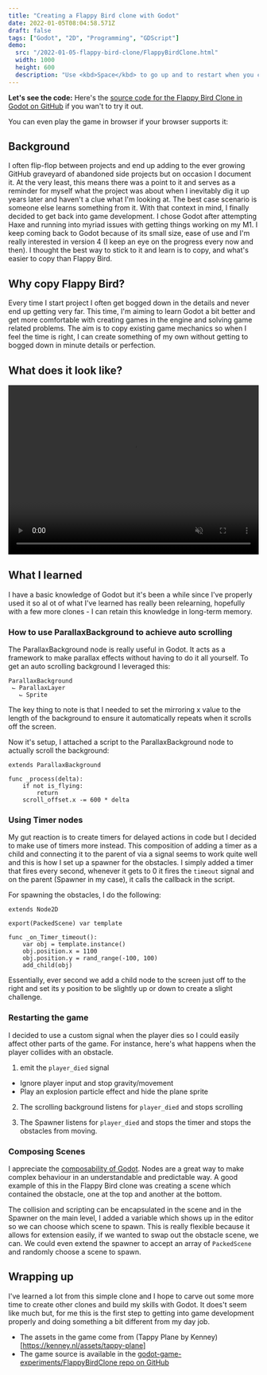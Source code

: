 ```yaml
---
title: "Creating a Flappy Bird clone with Godot"
date: 2022-01-05T08:04:58.571Z
draft: false
tags: ["Godot", "2D", "Programming", "GDScript"]
demo:
  src: "/2022-01-05-flappy-bird-clone/FlappyBirdClone.html"
  width: 1000
  height: 600
  description: "Use <kbd>Space</kbd> to go up and to restart when you crash"
---
```


**Let's see the code:** Here's the [source code for the Flappy Bird Clone in Godot on GitHub](https://github.com/Darth-Knoppix/godot-game-experiments/tree/master/FlappyBirdClone) if you wan't to try it out.

You can even play the game in browser if your browser supports it:

## Background

I often flip-flop between projects and end up adding to the ever growing GitHub graveyard of abandoned side projects but on occasion I document it. At the very least, this means there was a point to it and serves as a reminder for myself what the project was about when I inevitably dig it up years later and haven't a clue what I'm looking at. The best case scenario is someone else learns something from it. With that context in mind, I finally decided to get back into game development. I chose Godot after attempting Haxe and running into myriad issues with getting things working on my M1. I keep coming back to Godot because of its small size, ease of use and I'm really interested in version 4 (I keep an eye on the progress every now and then). I thought the best way to stick to it and learn is to copy, and what's easier to copy than Flappy Bird.

## Why copy Flappy Bird?

Every time I start project I often get bogged down in the details and never end up getting very far. This time, I'm aiming to learn Godot a bit better and get more comfortable with creating games in the engine and solving game related problems. The aim is to copy existing game mechanics so when I feel the time is right, I can create something of my own without getting to bogged down in minute details or perfection.

## What does it look like?

<video width="100%" height="340" controls autoPlay loop muted>
	<source src="gameplay.mp4" type="video/mp4">
</video>

## What I learned

I have a basic knowledge of Godot but it's been a while since I've properly used it so al ot of what I've learned has really been relearning, hopefully with a few more clones - I can retain this knowledge in long-term memory.

### How to use ParallaxBackground to achieve auto scrolling

The ParallaxBackground node is really useful in Godot. It acts as a framework to make parallax effects without having to do it all yourself. To get an auto scrolling background I leveraged this:

```
ParallaxBackground
 ⌙ ParallaxLayer
   ⌙ Sprite
```

The key thing to note is that I needed to set the mirroring x value to the length of the background to ensure it automatically repeats when it scrolls off the screen.

Now it's setup, I attached a script to the ParallaxBackground node to actually scroll the background:

```gdscript
extends ParallaxBackground

func _process(delta):
	if not is_flying:
		return
	scroll_offset.x -= 600 * delta
```

### Using Timer nodes

My gut reaction is to create timers for delayed actions in code but I decided to make use of timers more instead. This composition of adding a timer as a child and connecting it to the parent of via a signal seems to work quite well and this is how I set up a spawner for the obstacles. I simply added a timer that fires every second, whenever it gets to 0 it fires the `timeout` signal and on the parent (Spawner in my case), it calls the callback in the script.

For spawning the obstacles, I do the following:

```gdscript
extends Node2D

export(PackedScene) var template

func _on_Timer_timeout():
	var obj = template.instance()
	obj.position.x = 1100
	obj.position.y = rand_range(-100, 100)
	add_child(obj)
```

Essentially, ever second we add a child node to the screen just off to the right and set its y position to be slightly up or down to create a slight challenge.

### Restarting the game

I decided to use a custom signal when the player dies so I could easily affect other parts of the game. For instance, here's what happens when the player collides with an obstacle.

1. emit the `player_died` signal

- Ignore player input and stop gravity/movement
- Play an explosion particle effect and hide the plane sprite

2. The scrolling background listens for `player_died` and stops scrolling

3. The Spawner listens for `player_died` and stops the timer and stops the obstacles from moving.

### Composing Scenes

I appreciate the [composability of Godot](/2020-05-11-discovering-godot/). Nodes are a great way to make complex behaviour in an understandable and predictable way. A good example of this in the Flappy Bird clone was creating a scene which contained the obstacle, one at the top and another at the bottom.

The collision and scripting can be encapsulated in the scene and in the Spawner on the main level, I added a variable which shows up in the editor so we can choose which scene to spawn. This is really flexible because it allows for extension easily, if we wanted to swap out the obstacle scene, we can. We could even extend the spawner to accept an array of `PackedScene` and randomly choose a scene to spawn.

## Wrapping up

I've learned a lot from this simple clone and I hope to carve out some more time to create other clones and build my skills with Godot. It does't seem like much but, for me this is the first step to getting into game development properly and doing something a bit different from my day job.

- The assets in the game come from (Tappy Plane by Kenney)[https://kenney.nl/assets/tappy-plane]
- The game source is available in the [godot-game-experiments/FlappyBirdClone repo on GitHub](https://github.com/Darth-Knoppix/godot-game-experiments/tree/master/FlappyBirdClone)
